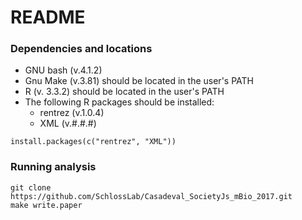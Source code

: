 # README



### Dependencies and locations

* GNU bash (v.4.1.2)
* Gnu Make (v.3.81) should be located in the user's PATH
* R (v. 3.3.2) should be located in the user's PATH
* The following R packages should be installed:
  * rentrez (v.1.0.4)
  * XML (v.#.#.#)

```
install.packages(c("rentrez", "XML"))
```

### Running analysis

```
git clone https://github.com/SchlossLab/Casadeval_SocietyJs_mBio_2017.git
make write.paper
```
